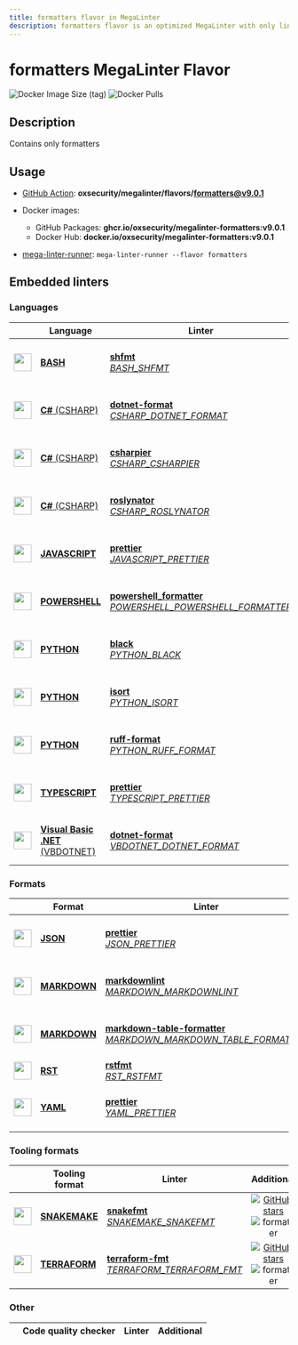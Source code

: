 ```yaml
---
title: formatters flavor in MegaLinter
description: formatters flavor is an optimized MegaLinter with only linters related to formatters projects
---
```

# formatters MegaLinter Flavor

![Docker Image Size (tag)](https://img.shields.io/docker/image-size/oxsecurity/megalinter-formatters/v9.0.1)
![Docker Pulls](https://img.shields.io/docker/pulls/oxsecurity/megalinter-formatters)

## Description

Contains only formatters

## Usage

- [GitHub Action](https://megalinter.io/9.0.1/installation/#github-action): **oxsecurity/megalinter/flavors/formatters@v9.0.1**

- Docker images:

  - GitHub Packages: **ghcr.io/oxsecurity/megalinter-formatters:v9.0.1**
  - Docker Hub: **docker.io/oxsecurity/megalinter-formatters:v9.0.1**

- [mega-linter-runner](https://megalinter.io/9.0.1/mega-linter-runner/): `mega-linter-runner --flavor formatters`

## Embedded linters

### Languages

|                                                                               <!-- -->                                                                               | Language                                                                              | Linter                                                                                                                                                                                                                 |                                                                                                 Additional                                                                                                 |
|:--------------------------------------------------------------------------------------------------------------------------------------------------------------------:|---------------------------------------------------------------------------------------|------------------------------------------------------------------------------------------------------------------------------------------------------------------------------------------------------------------------|:----------------------------------------------------------------------------------------------------------------------------------------------------------------------------------------------------------:|
|    <img src="https://github.com/oxsecurity/megalinter/raw/main/docs/assets/icons/bash.ico" alt="" height="32px" class="megalinter-icon"></a> <!-- linter-icon -->    | [**BASH**](https://megalinter.io/9.0.1/descriptors/bash/)                             | [**shfmt**](https://megalinter.io/9.0.1/descriptors/bash_shfmt/)<br/>[_BASH_SHFMT_](https://megalinter.io/9.0.1/descriptors/bash_shfmt/)                                                                               |                    [![GitHub stars](https://img.shields.io/github/stars/mvdan/sh?cacheSeconds=3600)](https://github.com/mvdan/sh) ![formatter](https://shields.io/badge/-format-yellow)                    |
|   <img src="https://github.com/oxsecurity/megalinter/raw/main/docs/assets/icons/csharp.ico" alt="" height="32px" class="megalinter-icon"></a> <!-- linter-icon -->   | [**C#** (CSHARP)](https://megalinter.io/9.0.1/descriptors/csharp/)                    | [**dotnet-format**](https://megalinter.io/9.0.1/descriptors/csharp_dotnet_format/)<br/>[_CSHARP_DOTNET_FORMAT_](https://megalinter.io/9.0.1/descriptors/csharp_dotnet_format/)                                         |                  [![GitHub stars](https://img.shields.io/github/stars/dotnet/sdk?cacheSeconds=3600)](https://github.com/dotnet/sdk) ![formatter](https://shields.io/badge/-format-yellow)                  |
|   <img src="https://github.com/oxsecurity/megalinter/raw/main/docs/assets/icons/csharp.ico" alt="" height="32px" class="megalinter-icon"></a> <!-- linter-icon -->   | [**C#** (CSHARP)](https://megalinter.io/9.0.1/descriptors/csharp/)                    | [**csharpier**](https://megalinter.io/9.0.1/descriptors/csharp_csharpier/)<br/>[_CSHARP_CSHARPIER_](https://megalinter.io/9.0.1/descriptors/csharp_csharpier/)                                                         |             [![GitHub stars](https://img.shields.io/github/stars/belav/csharpier?cacheSeconds=3600)](https://github.com/belav/csharpier) ![formatter](https://shields.io/badge/-format-yellow)             |
|   <img src="https://github.com/oxsecurity/megalinter/raw/main/docs/assets/icons/csharp.ico" alt="" height="32px" class="megalinter-icon"></a> <!-- linter-icon -->   | [**C#** (CSHARP)](https://megalinter.io/9.0.1/descriptors/csharp/)                    | [**roslynator**](https://megalinter.io/9.0.1/descriptors/csharp_roslynator/)<br/>[_CSHARP_ROSLYNATOR_](https://megalinter.io/9.0.1/descriptors/csharp_roslynator/)                                                     |           [![GitHub stars](https://img.shields.io/github/stars/dotnet/Roslynator?cacheSeconds=3600)](https://github.com/dotnet/Roslynator) ![formatter](https://shields.io/badge/-format-yellow)           |
| <img src="https://github.com/oxsecurity/megalinter/raw/main/docs/assets/icons/javascript.ico" alt="" height="32px" class="megalinter-icon"></a> <!-- linter-icon --> | [**JAVASCRIPT**](https://megalinter.io/9.0.1/descriptors/javascript/)                 | [**prettier**](https://megalinter.io/9.0.1/descriptors/javascript_prettier/)<br/>[_JAVASCRIPT_PRETTIER_](https://megalinter.io/9.0.1/descriptors/javascript_prettier/)                                                 |           [![GitHub stars](https://img.shields.io/github/stars/prettier/prettier?cacheSeconds=3600)](https://github.com/prettier/prettier) ![formatter](https://shields.io/badge/-format-yellow)           |
| <img src="https://github.com/oxsecurity/megalinter/raw/main/docs/assets/icons/powershell.ico" alt="" height="32px" class="megalinter-icon"></a> <!-- linter-icon --> | [**POWERSHELL**](https://megalinter.io/9.0.1/descriptors/powershell/)                 | [**powershell_formatter**](https://megalinter.io/9.0.1/descriptors/powershell_powershell_formatter/)<br/>[_POWERSHELL_POWERSHELL_FORMATTER_](https://megalinter.io/9.0.1/descriptors/powershell_powershell_formatter/) | [![GitHub stars](https://img.shields.io/github/stars/PowerShell/PSScriptAnalyzer?cacheSeconds=3600)](https://github.com/PowerShell/PSScriptAnalyzer) ![formatter](https://shields.io/badge/-format-yellow) |
|   <img src="https://github.com/oxsecurity/megalinter/raw/main/docs/assets/icons/python.ico" alt="" height="32px" class="megalinter-icon"></a> <!-- linter-icon -->   | [**PYTHON**](https://megalinter.io/9.0.1/descriptors/python/)                         | [**black**](https://megalinter.io/9.0.1/descriptors/python_black/)<br/>[_PYTHON_BLACK_](https://megalinter.io/9.0.1/descriptors/python_black/)                                                                         |                   [![GitHub stars](https://img.shields.io/github/stars/psf/black?cacheSeconds=3600)](https://github.com/psf/black) ![formatter](https://shields.io/badge/-format-yellow)                   |
|   <img src="https://github.com/oxsecurity/megalinter/raw/main/docs/assets/icons/python.ico" alt="" height="32px" class="megalinter-icon"></a> <!-- linter-icon -->   | [**PYTHON**](https://megalinter.io/9.0.1/descriptors/python/)                         | [**isort**](https://megalinter.io/9.0.1/descriptors/python_isort/)<br/>[_PYTHON_ISORT_](https://megalinter.io/9.0.1/descriptors/python_isort/)                                                                         |                 [![GitHub stars](https://img.shields.io/github/stars/PyCQA/isort?cacheSeconds=3600)](https://github.com/PyCQA/isort) ![formatter](https://shields.io/badge/-format-yellow)                 |
|   <img src="https://github.com/oxsecurity/megalinter/raw/main/docs/assets/icons/python.ico" alt="" height="32px" class="megalinter-icon"></a> <!-- linter-icon -->   | [**PYTHON**](https://megalinter.io/9.0.1/descriptors/python/)                         | [**ruff-format**](https://megalinter.io/9.0.1/descriptors/python_ruff_format/)<br/>[_PYTHON_RUFF_FORMAT_](https://megalinter.io/9.0.1/descriptors/python_ruff_format/)                                                 |              [![GitHub stars](https://img.shields.io/github/stars/astral-sh/ruff?cacheSeconds=3600)](https://github.com/astral-sh/ruff) ![formatter](https://shields.io/badge/-format-yellow)              |
| <img src="https://github.com/oxsecurity/megalinter/raw/main/docs/assets/icons/typescript.ico" alt="" height="32px" class="megalinter-icon"></a> <!-- linter-icon --> | [**TYPESCRIPT**](https://megalinter.io/9.0.1/descriptors/typescript/)                 | [**prettier**](https://megalinter.io/9.0.1/descriptors/typescript_prettier/)<br/>[_TYPESCRIPT_PRETTIER_](https://megalinter.io/9.0.1/descriptors/typescript_prettier/)                                                 |           [![GitHub stars](https://img.shields.io/github/stars/prettier/prettier?cacheSeconds=3600)](https://github.com/prettier/prettier) ![formatter](https://shields.io/badge/-format-yellow)           |
|  <img src="https://github.com/oxsecurity/megalinter/raw/main/docs/assets/icons/vbdotnet.ico" alt="" height="32px" class="megalinter-icon"></a> <!-- linter-icon -->  | [**Visual Basic .NET** (VBDOTNET)](https://megalinter.io/9.0.1/descriptors/vbdotnet/) | [**dotnet-format**](https://megalinter.io/9.0.1/descriptors/vbdotnet_dotnet_format/)<br/>[_VBDOTNET_DOTNET_FORMAT_](https://megalinter.io/9.0.1/descriptors/vbdotnet_dotnet_format/)                                   |                  [![GitHub stars](https://img.shields.io/github/stars/dotnet/sdk?cacheSeconds=3600)](https://github.com/dotnet/sdk) ![formatter](https://shields.io/badge/-format-yellow)                  |

### Formats

|                                                                              <!-- -->                                                                              | Format                                                            | Linter                                                                                                                                                                                                                           |                                                                                                       Additional                                                                                                       |
|:------------------------------------------------------------------------------------------------------------------------------------------------------------------:|-------------------------------------------------------------------|----------------------------------------------------------------------------------------------------------------------------------------------------------------------------------------------------------------------------------|:----------------------------------------------------------------------------------------------------------------------------------------------------------------------------------------------------------------------:|
|   <img src="https://github.com/oxsecurity/megalinter/raw/main/docs/assets/icons/json.ico" alt="" height="32px" class="megalinter-icon"></a> <!-- linter-icon -->   | [**JSON**](https://megalinter.io/9.0.1/descriptors/json/)         | [**prettier**](https://megalinter.io/9.0.1/descriptors/json_prettier/)<br/>[_JSON_PRETTIER_](https://megalinter.io/9.0.1/descriptors/json_prettier/)                                                                             |                 [![GitHub stars](https://img.shields.io/github/stars/prettier/prettier?cacheSeconds=3600)](https://github.com/prettier/prettier) ![formatter](https://shields.io/badge/-format-yellow)                 |
| <img src="https://github.com/oxsecurity/megalinter/raw/main/docs/assets/icons/markdown.ico" alt="" height="32px" class="megalinter-icon"></a> <!-- linter-icon --> | [**MARKDOWN**](https://megalinter.io/9.0.1/descriptors/markdown/) | [**markdownlint**](https://megalinter.io/9.0.1/descriptors/markdown_markdownlint/)<br/>[_MARKDOWN_MARKDOWNLINT_](https://megalinter.io/9.0.1/descriptors/markdown_markdownlint/)                                                 |           [![GitHub stars](https://img.shields.io/github/stars/DavidAnson/markdownlint?cacheSeconds=3600)](https://github.com/DavidAnson/markdownlint) ![formatter](https://shields.io/badge/-format-yellow)           |
| <img src="https://github.com/oxsecurity/megalinter/raw/main/docs/assets/icons/markdown.ico" alt="" height="32px" class="megalinter-icon"></a> <!-- linter-icon --> | [**MARKDOWN**](https://megalinter.io/9.0.1/descriptors/markdown/) | [**markdown-table-formatter**](https://megalinter.io/9.0.1/descriptors/markdown_markdown_table_formatter/)<br/>[_MARKDOWN_MARKDOWN_TABLE_FORMATTER_](https://megalinter.io/9.0.1/descriptors/markdown_markdown_table_formatter/) | [![GitHub stars](https://img.shields.io/github/stars/nvuillam/markdown-table-formatter?cacheSeconds=3600)](https://github.com/nvuillam/markdown-table-formatter) ![formatter](https://shields.io/badge/-format-yellow) |
|   <img src="https://github.com/oxsecurity/megalinter/raw/main/docs/assets/icons/rst.ico" alt="" height="32px" class="megalinter-icon"></a> <!-- linter-icon -->    | [**RST**](https://megalinter.io/9.0.1/descriptors/rst/)           | [**rstfmt**](https://megalinter.io/9.0.1/descriptors/rst_rstfmt/)<br/>[_RST_RSTFMT_](https://megalinter.io/9.0.1/descriptors/rst_rstfmt/)                                                                                        |                                                                                 ![formatter](https://shields.io/badge/-format-yellow)                                                                                  |
|   <img src="https://github.com/oxsecurity/megalinter/raw/main/docs/assets/icons/yaml.ico" alt="" height="32px" class="megalinter-icon"></a> <!-- linter-icon -->   | [**YAML**](https://megalinter.io/9.0.1/descriptors/yaml/)         | [**prettier**](https://megalinter.io/9.0.1/descriptors/yaml_prettier/)<br/>[_YAML_PRETTIER_](https://megalinter.io/9.0.1/descriptors/yaml_prettier/)                                                                             |                 [![GitHub stars](https://img.shields.io/github/stars/prettier/prettier?cacheSeconds=3600)](https://github.com/prettier/prettier) ![formatter](https://shields.io/badge/-format-yellow)                 |

### Tooling formats

|                                                                              <!-- -->                                                                               | Tooling format                                                      | Linter                                                                                                                                                                                  |                                                                                         Additional                                                                                         |
|:-------------------------------------------------------------------------------------------------------------------------------------------------------------------:|---------------------------------------------------------------------|-----------------------------------------------------------------------------------------------------------------------------------------------------------------------------------------|:------------------------------------------------------------------------------------------------------------------------------------------------------------------------------------------:|
| <img src="https://github.com/oxsecurity/megalinter/raw/main/docs/assets/icons/snakemake.ico" alt="" height="32px" class="megalinter-icon"></a> <!-- linter-icon --> | [**SNAKEMAKE**](https://megalinter.io/9.0.1/descriptors/snakemake/) | [**snakefmt**](https://megalinter.io/9.0.1/descriptors/snakemake_snakefmt/)<br/>[_SNAKEMAKE_SNAKEFMT_](https://megalinter.io/9.0.1/descriptors/snakemake_snakefmt/)                     |  [![GitHub stars](https://img.shields.io/github/stars/snakemake/snakefmt?cacheSeconds=3600)](https://github.com/snakemake/snakefmt) ![formatter](https://shields.io/badge/-format-yellow)  |
| <img src="https://github.com/oxsecurity/megalinter/raw/main/docs/assets/icons/terraform.ico" alt="" height="32px" class="megalinter-icon"></a> <!-- linter-icon --> | [**TERRAFORM**](https://megalinter.io/9.0.1/descriptors/terraform/) | [**terraform-fmt**](https://megalinter.io/9.0.1/descriptors/terraform_terraform_fmt/)<br/>[_TERRAFORM_TERRAFORM_FMT_](https://megalinter.io/9.0.1/descriptors/terraform_terraform_fmt/) | [![GitHub stars](https://img.shields.io/github/stars/hashicorp/terraform?cacheSeconds=3600)](https://github.com/hashicorp/terraform) ![formatter](https://shields.io/badge/-format-yellow) |

### Other

| <!-- --> | Code quality checker | Linter | Additional  |
| :---: | ----------------- | -------------- | :-----:  |

